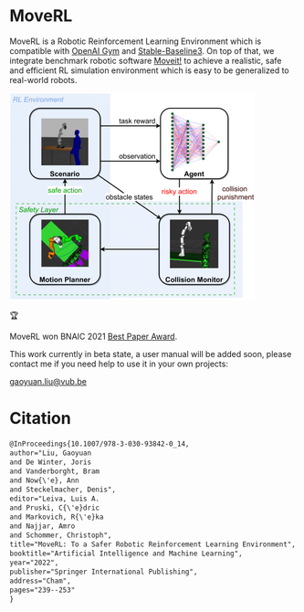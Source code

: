 # MoveRL

MoveRL is a Robotic Reinforcement Learning Environment which is compatible with [OpenAI Gym](https://gym.openai.com/) and [Stable-Baseline3](https://github.com/DLR-RM/stable-baselines3). On top of that, we integrate benchmark robotic software [Moveit!](https://moveit.ros.org/) to achieve a realistic, safe and efficient RL simulation environment which is easy to be generalized to real-world robots. 

![alt text](https://github.com/Gaoyuan-Liu/MoveRL/blob/main/.fig/safety_rl.png)

:trophy: 

MoveRL won BNAIC 2021 [Best Paper Award](https://ai.vub.ac.be/ai-lab-wins-two-awards-at-bnaic-2021/?utm_source=www.google.com&utm_medium=organic&utm_campaign=Google&referrer-analytics=1).

This work currently in beta state, a user manual will be added soon, please contact me if you need help to use it in your own projects: 

gaoyuan.liu@vub.be

# Citation
```
@InProceedings{10.1007/978-3-030-93842-0_14,
author="Liu, Gaoyuan
and De Winter, Joris
and Vanderborght, Bram
and Now{\'e}, Ann
and Steckelmacher, Denis",
editor="Leiva, Luis A.
and Pruski, C{\'e}dric
and Markovich, R{\'e}ka
and Najjar, Amro
and Schommer, Christoph",
title="MoveRL: To a Safer Robotic Reinforcement Learning Environment",
booktitle="Artificial Intelligence and Machine Learning",
year="2022",
publisher="Springer International Publishing",
address="Cham",
pages="239--253"
}

